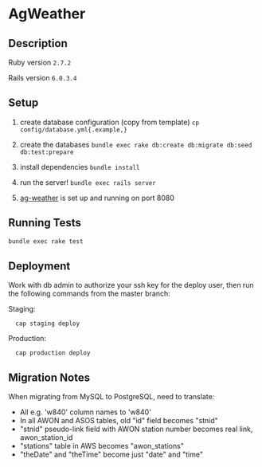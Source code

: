 # AgWeather

## Description

Ruby version `2.7.2`

Rails version `6.0.3.4`

## Setup

1. create database configuration (copy from template)
`cp config/database.yml{.example,}`

2. create the databases
`bundle exec rake db:create db:migrate db:seed db:test:prepare`

3. install dependencies
`bundle install`

4. run the server!
`bundle exec rails server`

5. [ag-weather](https://github.com/uwent/ag-weather) is set up and running on port 8080

## Running Tests
```bash
bundle exec rake test
```

## Deployment
Work with db admin to authorize your ssh key for the deploy user, then run the following commands from the master branch:

Staging:
```
  cap staging deploy
```

Production:
```
  cap production deploy
```

## Migration Notes
When migrating from MySQL to PostgreSQL, need to translate:

* All e.g. 'w840' column names to 'w840'
* In all AWON and ASOS tables, old "id" field becomes "stnid"
* "stnid" pseudo-link field with AWON station number becomes real link, awon_station_id
* "stations" table in AWS becomes "awon_stations"
* "theDate" and "theTime" become just "date" and "time"
